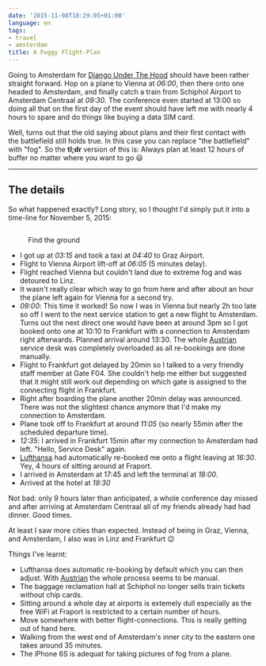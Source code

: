 ```yaml
---
date: '2015-11-08T18:29:05+01:00'
language: en
tags:
- travel
- amsterdam
title: A Foggy Flight-Plan
---
```



Going to Amsterdam for [Django Under The Hood][duth] should have been rather
straight forward. Hop on a plane to Vienna at *06:00*, then there onto one
headed to Amsterdam, and finally catch a train from Schiphol Airport to
Amsterdam Centraal at *09:30*. The conference even started at 13:00 so doing all
that on the first day of the event should have left me with nearly 4 hours to
spare and do things like buying a data SIM card.

Well, turns out that the old saying about plans and their first contact with the
battlefield still holds true. In this case you can replace "the battlefield"
with "fog". So the **tl;dr** version of this is: Always plan at least 12 hours
of buffer no matter where you want to go 😃

------------------

## The details

So what happened exactly? Long story, so I thought I'd simply put it into a
time-line for November 5, 2015:

<figure>
    <img src="/media/2015/fog.jpg" alt="" />
    <figcaption><p>Find the ground</p></figcaption>
</figure>

* I got up at *03:15* and took a taxi at *04:40* to Graz Airport.
* Flight to Vienna Airport lift-off at *06:05* (5 minutes delay).
* Flight reached Vienna but couldn't land due to extreme fog and was detoured to
  Linz.
* It wasn't really clear which way to go from here and after about an hour the
  plane left again for Vienna for a second try.
* *09:00*: This time it worked! So now I was in Vienna but nearly 2h too late so
  off I went to the next service station to get a new flight to Amsterdam. Turns
  out the next direct one would have been at around 3pm so I got booked onto one
  at 10:10 to Frankfurt with a connection to Amsterdam right afterwards. Planned
  arrival around 13:30. The whole [Austrian][aua] service desk was completely
  overloaded as all re-bookings are done manually.
* Flight to Frankfurt got delayed by 20min so I talked to a very friendly staff
  member at Gate F04. She couldn't help me either but suggested that it might
  still work out depending on which gate is assigned to the connecting flight in
  Frankfurt.
* Right after boarding the plane another 20min delay was announced. There was
  not the slightest chance anymore that I'd make my connection to Amsterdam.
* Plane took off to Frankfurt at around *11:05* (so nearly 55min after the
  scheduled departure time).
* *12:35*: I arrived in Frankfurt 15min after my connection to Amsterdam had
  left. "Hello, Service Desk" again.
* [Lufthansa][lh] had automatically re-booked me onto a flight leaving at
  *16:30*. Yey, 4 hours of sitting around at Fraport.
* I arrived in Amsterdam at 17:45 and left the terminal at *18:00*.
* Arrived at the hotel at *19:30*

Not bad: only 9 hours later than anticipated, a whole conference day missed and
after arriving at Amsterdam Centraal all of my friends already had had
dinner. Good times.

At least I saw more cities than expected. Instead of being in Graz, Vienna, and
Amsterdam, I also was in Linz and Frankfurt 😉

Things I've learnt:

* Lufthansa does automatic re-booking by default which you can then adjust. With
  [Austrian][aua] the whole process seems to be manual.
* The baggage reclamation hall at Schiphol no longer sells train tickets without
  chip cards.
* Sitting around a whole day at airports is extemely dull especially as the free
  WiFi at Fraport is restricted to a certain number of hours.
* Move somewhere with better flight-connections. This is really getting out of
  hand here.
* Walking from the west end of Amsterdam's inner city to the eastern one takes
  around 35 minutes.
* The iPhone 6S is adequat for taking pictures of fog from a plane.

[duth]: http://www.djangounderthehood.com
[aua]: http://www.austrian.com/
[lh]: http://www.lufthansa.com/

